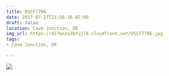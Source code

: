 ```yaml
---
title: DSCF7796
date: 2017-07-27T21:56:16-07:00
draft: false
location: Cave Junction, OR
img_url: https://d17enza3bfujl8.cloudfront.net/DSCF7796.jpg
tags:
- Cave Junction, OR

---
```


![](https://d17enza3bfujl8.cloudfront.net/DSCF7796.jpg)

